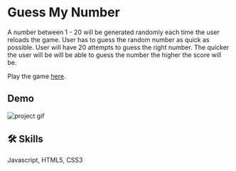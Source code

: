 # Guess My Number

A number between 1 - 20 will be generated randomly each time the user reloads the game. User has to guess the random number as quick as possible. User will have 20 attempts to guess the right number. The quicker the user will be will be able to guess the number the higher the score will be.

Play the game [here](https://guessmynumber-anik.netlify.app/).

## Demo

![project gif](https://github.com/anikpaul99/guess-my-number/assets/132483203/44281bb3-f59f-4ae5-9537-4bbe723d6d8f)

## 🛠 Skills

Javascript, HTML5, CSS3
